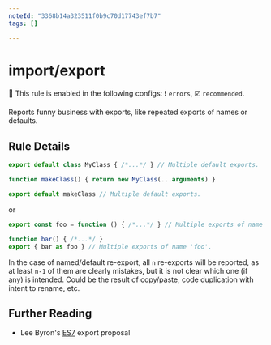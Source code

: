```yaml
---
noteId: "3368b14a323511f0b9c70d17743ef7b7"
tags: []

---
```


# import/export

💼 This rule is enabled in the following configs: ❗ `errors`, ☑️ `recommended`.

<!-- end auto-generated rule header -->

Reports funny business with exports, like repeated exports of names or defaults.

## Rule Details

```js
export default class MyClass { /*...*/ } // Multiple default exports.

function makeClass() { return new MyClass(...arguments) }

export default makeClass // Multiple default exports.
```

or

```js
export const foo = function () { /*...*/ } // Multiple exports of name 'foo'.

function bar() { /*...*/ }
export { bar as foo } // Multiple exports of name 'foo'.
```

In the case of named/default re-export, all `n` re-exports will be reported,
as at least `n-1` of them are clearly mistakes, but it is not clear which one
(if any) is intended. Could be the result of copy/paste, code duplication with
intent to rename, etc.

## Further Reading

 - Lee Byron's [ES7] export proposal

[ES7]: https://github.com/leebyron/ecmascript-more-export-from
